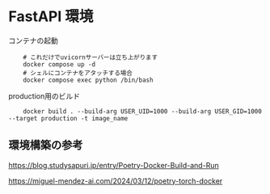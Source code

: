 # FastAPI 環境
コンテナの起動
```
    # これだけでuvicornサーバーは立ち上がります
    docker compose up -d
    # シェルにコンテナをアタッチする場合
    docker compose exec python /bin/bash
```

production用のビルド
```
    docker build . --build-arg USER_UID=1000 --build-arg USER_GID=1000 --target production -t image_name
```

## 環境構築の参考

https://blog.studysapuri.jp/entry/Poetry-Docker-Build-and-Run

https://miguel-mendez-ai.com/2024/03/12/poetry-torch-docker
